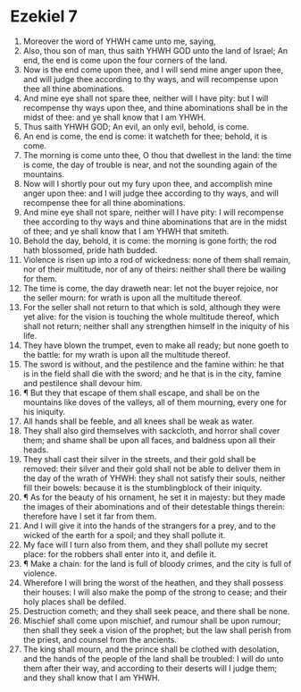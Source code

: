 ﻿# Ezekiel 7
1. Moreover the word of YHWH came unto me, saying, 
2. Also, thou son of man, thus saith YHWH GOD unto the land of Israel; An end, the end is come upon the four corners of the land. 
3. Now is the end come upon thee, and I will send mine anger upon thee, and will judge thee according to thy ways, and will recompense upon thee all thine abominations. 
4. And mine eye shall not spare thee, neither will I have pity: but I will recompense thy ways upon thee, and thine abominations shall be in the midst of thee: and ye shall know that I am YHWH. 
5. Thus saith YHWH GOD; An evil, an only evil, behold, is come. 
6. An end is come, the end is come: it watcheth for thee; behold, it is come. 
7. The morning is come unto thee, O thou that dwellest in the land: the time is come, the day of trouble is near, and not the sounding again of the mountains. 
8. Now will I shortly pour out my fury upon thee, and accomplish mine anger upon thee: and I will judge thee according to thy ways, and will recompense thee for all thine abominations. 
9. And mine eye shall not spare, neither will I have pity: I will recompense thee according to thy ways and thine abominations that are in the midst of thee; and ye shall know that I am YHWH that smiteth. 
10. Behold the day, behold, it is come: the morning is gone forth; the rod hath blossomed, pride hath budded. 
11. Violence is risen up into a rod of wickedness: none of them shall remain, nor of their multitude, nor of any of theirs: neither shall there be wailing for them. 
12. The time is come, the day draweth near: let not the buyer rejoice, nor the seller mourn: for wrath is upon all the multitude thereof. 
13. For the seller shall not return to that which is sold, although they were yet alive: for the vision is touching the whole multitude thereof, which shall not return; neither shall any strengthen himself in the iniquity of his life. 
14. They have blown the trumpet, even to make all ready; but none goeth to the battle: for my wrath is upon all the multitude thereof. 
15. The sword is without, and the pestilence and the famine within: he that is in the field shall die with the sword; and he that is in the city, famine and pestilence shall devour him. 
16. ¶ But they that escape of them shall escape, and shall be on the mountains like doves of the valleys, all of them mourning, every one for his iniquity. 
17. All hands shall be feeble, and all knees shall be weak as water. 
18. They shall also gird themselves with sackcloth, and horror shall cover them; and shame shall be upon all faces, and baldness upon all their heads. 
19. They shall cast their silver in the streets, and their gold shall be removed: their silver and their gold shall not be able to deliver them in the day of the wrath of YHWH: they shall not satisfy their souls, neither fill their bowels: because it is the stumblingblock of their iniquity. 
20. ¶ As for the beauty of his ornament, he set it in majesty: but they made the images of their abominations and of their detestable things therein: therefore have I set it far from them. 
21. And I will give it into the hands of the strangers for a prey, and to the wicked of the earth for a spoil; and they shall pollute it. 
22. My face will I turn also from them, and they shall pollute my secret place: for the robbers shall enter into it, and defile it. 
23. ¶ Make a chain: for the land is full of bloody crimes, and the city is full of violence. 
24. Wherefore I will bring the worst of the heathen, and they shall possess their houses: I will also make the pomp of the strong to cease; and their holy places shall be defiled. 
25. Destruction cometh; and they shall seek peace, and there shall be none. 
26. Mischief shall come upon mischief, and rumour shall be upon rumour; then shall they seek a vision of the prophet; but the law shall perish from the priest, and counsel from the ancients. 
27. The king shall mourn, and the prince shall be clothed with desolation, and the hands of the people of the land shall be troubled: I will do unto them after their way, and according to their deserts will I judge them; and they shall know that I am YHWH. 

